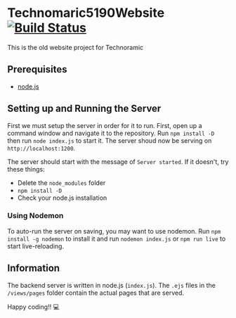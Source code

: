 # Technomaric5190Website [![Build Status](https://travis-ci.org/MICDSRobotics/Technomaric5190Website.svg?branch=master)](https://travis-ci.org/MICDSRobotics/Technomaric5190Website)
This is the old website project for Technoramic

## Prerequisites
- [node.js](https://nodejs.org/en/)

## Setting up and Running the Server
First we must setup the server in order for it to run. First, open up a command window and navigate it to the repository. Run `npm install -D` then run `node index.js` to start it. The server shoud now be serving on `http://localhost:1200`.


The server should start with the message of `Server started`. If it doesn't, try these things:
- Delete the `node_modules` folder
- `npm install -D`
- Check your node.js installation

### Using Nodemon
To auto-run the server on saving, you may want to use nodemon. Run `npm install -g nodemon` to install it and run `nodemon index.js` or `npm run live` to start live-reloading.

## Information
The backend server is written in node.js (`index.js`). The `.ejs` files in the `/views/pages` folder contain the actual pages that are served.

Happy coding!! :computer:
